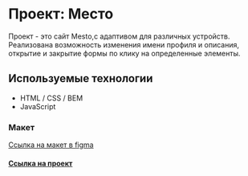 # Проект: Место

Проект - это сайт Mesto,с адаптивом для различных устройств.
Реализована возможность изменения имени профиля и описания, открытие и закрытие формы по клику на определенные элементы.

## Используемые технологии
* HTML / CSS / BEM
* JavaScript

### Макет

[Ссылка на макет в figma](https://www.figma.com/file/2cn9N9jSkmxD84oJik7xL7/JavaScript.-Sprint-4?node-id=0%3A1)

#### [Ссылка на проект](https://volenik.github.io/mesto/)
